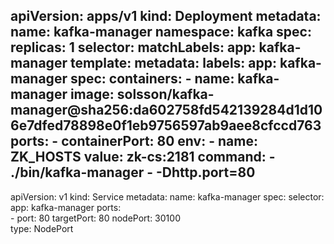 apiVersion: apps/v1
kind: Deployment
metadata:
  name: kafka-manager
  namespace: kafka
spec:
  replicas: 1
  selector:
    matchLabels:
      app: kafka-manager
  template:
    metadata:
      labels:
        app: kafka-manager
    spec:
      containers:
      - name: kafka-manager
        image: solsson/kafka-manager@sha256:da602758fd542139284d1d106e7dfed78898e0f1eb9756597ab9aee8cfccd763
        ports:
        - containerPort: 80
        env:
        - name: ZK_HOSTS
          value: zk-cs:2181
        command:
        - ./bin/kafka-manager
        - -Dhttp.port=80
--
apiVersion: v1
kind: Service
metadata:
  name: kafka-manager
spec:
  selector:
    app: kafka-manager
  ports:    
    - port: 80
      targetPort: 80
      nodePort: 30100        
  type: NodePort
